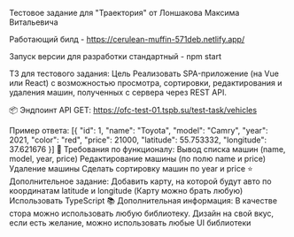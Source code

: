 Тестовое задание для "Траектория" от Лоншакова Максима Витальевича

Работающий билд - https://cerulean-muffin-571deb.netlify.app/

Запуск версии для разработки стандартный - npm start

ТЗ для тестового задания:
Цель
Реализовать SPA-приложение (на Vue или React) с возможностью просмотра, сортировки, редактирования и удаления машин, полученных с сервера через REST API.

📦 Эндпоинт API
GET: https://ofc-test-01.tspb.su/test-task/vehicles

Пример ответа:
[{
  "id": 1,
  "name": "Toyota",
  "model": "Camry",
  "year": 2021,
  "color": "red",
  "price": 21000,
  "latitude": 55.753332,
  "longitude": 37.621676
}]
🔧 Требования по функционалу:
Вывод списка машин (name, model, year, price)
Редактирование машины (по полю name и price)
Удаление машины
Сделать сортировку машин по year и price
⭐ Дополнительное задание:
Добавить карту, на которой будут авто по координатам latitude и longitude (Карту можно брать любую)
Использовать TypeScript
📚 Дополнительная информация:
В качестве стора можно использовать любую библиотеку. Дизайн на свой вкус, если есть желание, можно использовать любые UI библиотеки
